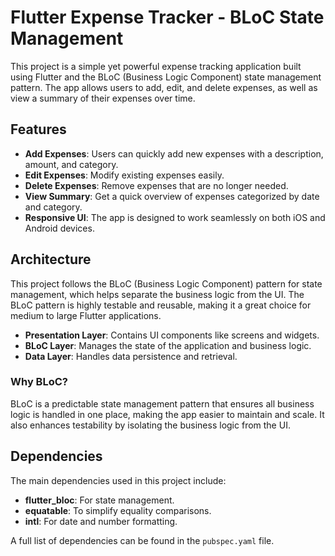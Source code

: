 # Flutter Expense Tracker - BLoC State Management

This project is a simple yet powerful expense tracking application built using Flutter and the BLoC (Business Logic Component) state management pattern. The app allows users to add, edit, and delete expenses, as well as view a summary of their expenses over time.

## Features

- **Add Expenses**: Users can quickly add new expenses with a description, amount, and category.
- **Edit Expenses**: Modify existing expenses easily.
- **Delete Expenses**: Remove expenses that are no longer needed.
- **View Summary**: Get a quick overview of expenses categorized by date and category.
- **Responsive UI**: The app is designed to work seamlessly on both iOS and Android devices.

## Architecture

This project follows the BLoC (Business Logic Component) pattern for state management, which helps separate the business logic from the UI. The BLoC pattern is highly testable and reusable, making it a great choice for medium to large Flutter applications.

- **Presentation Layer**: Contains UI components like screens and widgets.
- **BLoC Layer**: Manages the state of the application and business logic.
- **Data Layer**: Handles data persistence and retrieval.

### Why BLoC?

BLoC is a predictable state management pattern that ensures all business logic is handled in one place, making the app easier to maintain and scale. It also enhances testability by isolating the business logic from the UI.

## Dependencies

The main dependencies used in this project include:

- **flutter_bloc**: For state management.
- **equatable**: To simplify equality comparisons.
- **intl**: For date and number formatting.

A full list of dependencies can be found in the `pubspec.yaml` file.
